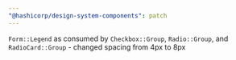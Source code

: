 ```yaml
---
"@hashicorp/design-system-components": patch
---
```


`Form::Legend` as consumed by `Checkbox::Group`, `Radio::Group`, and `RadioCard::Group` - changed spacing from 4px to 8px
